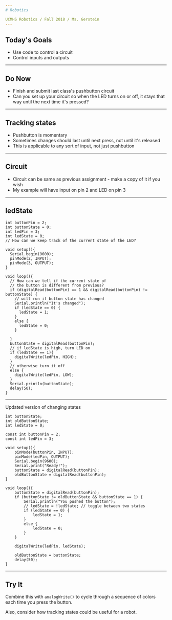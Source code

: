 ```yaml
---
# Robotics

UCMHS Robotics / Fall 2018 / Ms. Gerstein
---
```

## Today's Goals

* Use code to control a circuit
* Control inputs and outputs
---
## Do Now

* Finish and submit last class's pushbutton circuit
* Can you set up your circuit so when the LED turns on or off, it stays that way until the next time it's pressed?
---
## Tracking states

* Pushbutton is momentary
* Sometimes changes should last until next press, not until it's released
* This is applicable to any sort of input, not just pushbutton
---
## Circuit

* Circuit can be same as previous assignment - make a copy of it if you wish
* My example will have input on pin 2 and LED on pin 3
---
## ledState

```arduino
int buttonPin = 2;
int buttonState = 0;
int ledPin = 3;
int ledState = 0;
// How can we keep track of the current state of the LED?

void setup(){
  Serial.begin(9600);
  pinMode(2, INPUT);
  pinMode(3, OUTPUT);
}

void loop(){
  // How can we tell if the current state of
  // the button is different from previous?
  if (digitalRead(buttonPin) == 1 && digitalRead(buttonPin) != buttonState) {
    // will run if button state has changed
    Serial.println("It's changed");
    if (ledState == 0) {
      ledState = 1;
    }
    else {
      ledState = 0;
    }
    
  }
  buttonState = digitalRead(buttonPin);
  // if ledState is high, turn LED on
  if (ledState == 1){
    digitalWrite(ledPin, HIGH);
  }
  // otherwise turn it off
  else {
    digitalWrite(ledPin, LOW);
  }
  Serial.println(buttonState);
  delay(50);
}
```
---
Updated version of changing states

```arduino
int buttonState;
int oldButtonState;
int ledState = 0;

const int buttonPin = 2;
const int ledPin = 3;

void setup(){
    pinMode(buttonPin, INPUT);
    pinMode(ledPin, OUTPUT);
    Serial.begin(9600);
    Serial.print("Ready!");
    buttonState = digitalRead(buttonPin);
    oldButtonState = digitalRead(buttonPin);
}

void loop(){
    buttonState = digitalRead(buttonPin);
    if (buttonState != oldButtonState && buttonState == 1) {
        Serial.println("You pushed the button");
        // ledState = !ledState; // toggle between two states
        if (ledState == 0) {
            ledState = 1;
        }
        else {
            ledState = 0;
        }
    }

    digitalWrite(ledPin, ledState);

    oldButtonState = buttonState;
    delay(50);
}
```
---
## Try It

Combine this with `analogWrite()` to cycle through a sequence of colors each time you press the button.

Also, consider how tracking states could be useful for a robot.

